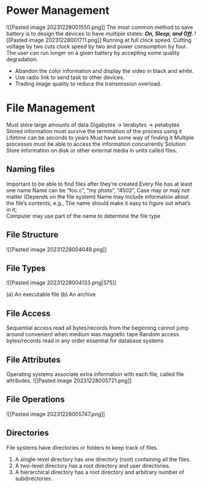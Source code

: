 # Power Management 
![[Pasted image 20231228001550.png]]
The most common method to save battery is to design the devices to have multiple states: 
  ***On, Sleep, and Off.***
  ![[Pasted image 20231228001711.png]]
Running at full clock speed. 
Cutting voltage by two cuts clock speed by two and power consumption by four.
The user can run longer on a given battery by accepting some quality degradation.
- Abandon the color information and display the video in black and white.
- Use radio link to send task to other devices.
- Trading image quality to reduce the transmission overload.



# File Management
Must store large amounts of data
	Gigabytes -> terabytes -> petabytes
Stored information must survive the termination of the process using it
	Lifetime can be seconds to years
	Must have some way of finding it
Multiple processes must be able to access the information concurrently
Solution: Store information on disk or other external media in units called files.
## Naming files
Important to be able to find files after they’re created
Every file has at least one name
Name can be
	“foo.c”, “my photo”, 
	“4502”, 
Case may or may not matter (Depends on the file system)
Name may include information about the file’s contents, e.g.,
 The name should make it easy to figure out what’s in it;   
 Computer may use part of the name to determine the file type
## File Structure
![[Pasted image 20231228004049.png]]

## File Types
![[Pasted image 20231228004133.png|375]]

(a) An executable file   (b) An archive

## File Access
Sequential access
	read all bytes/records from the beginning
	cannot jump around
	convenient when medium was magnetic tape
Random access
	bytes/records read in any order
	essential for database systems



## File Attributes
Operating systems associate extra information with each file, called file attributes.
![[Pasted image 20231228005721.png]]

## File Operations
![[Pasted image 20231228005747.png]]


## Directories
File systems have directories or folders to keep track of files.
1. A single-level directory has one directory (root) containing all the files.
2. A two-level directory has a root directory and user directories.
3. A hierarchical directory has a root directory and arbitrary number of subdirectories.


